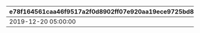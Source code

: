 |e78f164561caa46f9517a2f0d8902ff07e920aa19ece9725bd80ab2530bd1050|b904759e1135400acb56f75393b100157bf27749375b36c742859fe9ef3df9b8|ed1fdc1d5b3b1646f40d433d13e8ea2321029c8cdfe36c71458e977631db2007|e724ca01d361e7fe07c71ee818dd7ddb4a34f61606e343e681e49729314c8495|
| --- | --- | --- | --- |
|2019-12-20 05:00:00|2020-01-10 11:59:59|1|2020-01-04 04:59:59|